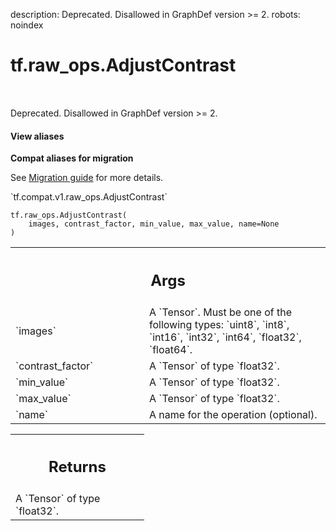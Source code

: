 description: Deprecated. Disallowed in GraphDef version >= 2.
robots: noindex

# tf.raw_ops.AdjustContrast

<!-- Insert buttons and diff -->

<table class="tfo-notebook-buttons tfo-api nocontent" align="left">

</table>



Deprecated. Disallowed in GraphDef version >= 2.


<section class="expandable">
  <h4 class="showalways">View aliases</h4>
  <p>
<b>Compat aliases for migration</b>
<p>See
<a href="https://www.tensorflow.org/guide/migrate">Migration guide</a> for
more details.</p>
<p>`tf.compat.v1.raw_ops.AdjustContrast`</p>
</p>
</section>

<pre class="devsite-click-to-copy prettyprint lang-py tfo-signature-link">
<code>tf.raw_ops.AdjustContrast(
    images, contrast_factor, min_value, max_value, name=None
)
</code></pre>



<!-- Placeholder for "Used in" -->


<!-- Tabular view -->
 <table class="responsive fixed orange">
<colgroup><col width="214px"><col></colgroup>
<tr><th colspan="2"><h2 class="add-link">Args</h2></th></tr>

<tr>
<td>
`images`<a id="images"></a>
</td>
<td>
A `Tensor`. Must be one of the following types: `uint8`, `int8`, `int16`, `int32`, `int64`, `float32`, `float64`.
</td>
</tr><tr>
<td>
`contrast_factor`<a id="contrast_factor"></a>
</td>
<td>
A `Tensor` of type `float32`.
</td>
</tr><tr>
<td>
`min_value`<a id="min_value"></a>
</td>
<td>
A `Tensor` of type `float32`.
</td>
</tr><tr>
<td>
`max_value`<a id="max_value"></a>
</td>
<td>
A `Tensor` of type `float32`.
</td>
</tr><tr>
<td>
`name`<a id="name"></a>
</td>
<td>
A name for the operation (optional).
</td>
</tr>
</table>



<!-- Tabular view -->
 <table class="responsive fixed orange">
<colgroup><col width="214px"><col></colgroup>
<tr><th colspan="2"><h2 class="add-link">Returns</h2></th></tr>
<tr class="alt">
<td colspan="2">
A `Tensor` of type `float32`.
</td>
</tr>

</table>


